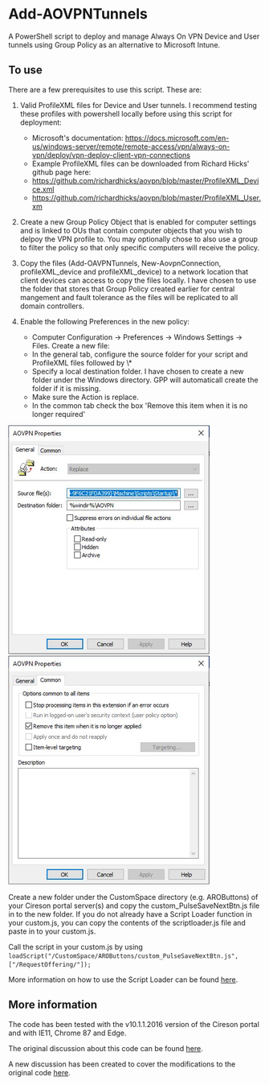 # Add-AOVPNTunnels
A PowerShell script to deploy and manage Always On VPN Device and User tunnels using Group Policy as an alternative to Microsoft Intune.

## To use
There are a few prerequisites to use this script. These are:
1. Valid ProfileXML files for Device and User tunnels. I recommend testing these profiles with powershell locally before using this script for deployment:
   * Microsoft's documentation: https://docs.microsoft.com/en-us/windows-server/remote/remote-access/vpn/always-on-vpn/deploy/vpn-deploy-client-vpn-connections
   * Example ProfileXML files can be downloaded from Richard Hicks' github page here:
   * https://github.com/richardhicks/aovpn/blob/master/ProfileXML_Device.xml
   * https://github.com/richardhicks/aovpn/blob/master/ProfileXML_User.xm


2. Create a new Group Policy Object that is enabled for computer settings and is linked to OUs that contain computer objects that you wish to delpoy the VPN profile to. You may optionally chose to also use a group to filter the policy so that only specific computers will receive the policy.  
3. Copy the files (Add-OAVPNTunnels, New-AovpnConnection, profileXML_device and profileXML_device) to a network location that client devices can access to copy the files locally. I have chosen to use the folder that stores that Group Policy created earlier for central mangement and fault tolerance as the files will be replicated to all domain controllers.  
4. Enable the following Preferences in the new policy:
   * Computer Configuration -> Preferences -> Windows Settings -> Files. Create a new file:
   * In the general tab, configure the source folder for your script and ProfileXML files followed by \\*
   * Specify a local destination folder. I have chosen to create a new folder under the Windows directory. GPP will automaticall create the folder if it is missing.
   * Make sure the Action is replace.
   * In the common tab check the box 'Remove this item when it is no longer required'

![alt text](/GPPCreateFileGeneral.JPG?raw=true "GPP Files general tab")
![alt text](/GPPCreateFileCommon.JPG?raw=true "GPP Files common tab")

Create a new folder under the CustomSpace directory (e.g. AROButtons) of your Cireson portal server(s) and copy the custom_PulseSaveNextBtn.js file in to the new folder.
If you do not already have a Script Loader function in your custom.js, you can copy the contents of the scriptloader.js file and paste in to your custom.js.

Call the script in your custom.js by using `loadScript("/CustomSpace/AROButtons/custom_PulseSaveNextBtn.js",["/RequestOffering/"]);`

More information on how to use the Script Loader can be found [here](https://cireson.com/blog/how-to-organize-your-customspace-with-a-script-loader/).

## More information
The code has been tested with the v10.1.1.2016 version of the Cireson portal and with IE11, Chrome 87 and Edge.

The original discussion about this code can be found [here](https://community.cireson.com/discussion/1851/pulsating-save-button-in-drawer-taskbar?).

A new discussion has been created to cover the modifications to the original code [here](https://community.cireson.com/discussion/5848/pulsating-save-next-aro-button-in-drawer-taskbar).
